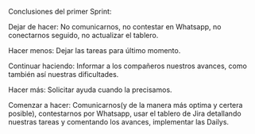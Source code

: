 Conclusiones del primer Sprint:

Dejar de hacer: No comunicarnos, no contestar en Whatsapp, no conectarnos seguido, no actualizar el tablero.

Hacer menos: Dejar las tareas para último momento.

Continuar haciendo: Informar a los compañeros nuestros avances, como también así nuestras dificultades.

Hacer más: Solicitar ayuda cuando la precisamos.

Comenzar a hacer: Comunicarnos(y de la manera más optima y certera posible), contestarnos por Whatsapp, usar el tablero de Jira detallando nuestras tareas y comentando los avances, implementar las Dailys.
    